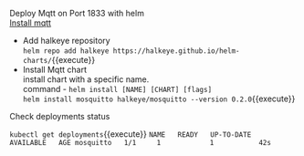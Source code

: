 
Deploy Mqtt on Port 1833 with helm    
[Install mqtt](https://hub.helm.sh/charts/halkeye/mosquitto)

* Add halkeye repository    
 `helm repo add halkeye https://halkeye.github.io/helm-charts/`{{execute}}
* Install Mqtt chart    
install chart with a specific name.     
command - `helm install [NAME] [CHART] [flags]`       
`helm install mosquitto halkeye/mosquitto --version 0.2.0`{{execute}}


Check deployments status

`kubectl get deployments`{{execute}}
`
NAME   READY   UP-TO-DATE   AVAILABLE   AGE
mosquitto   1/1     1            1           42s
`
